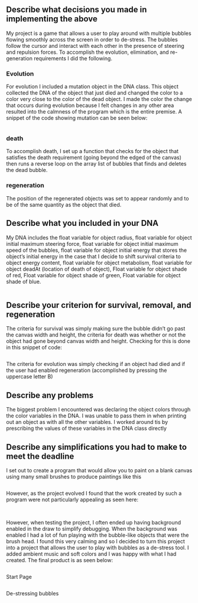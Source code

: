 ## Describe what decisions you made in implementing the above


My project is a game that allows a user to play around with multiple bubbles flowing smoothly across the screen in order to de-stress. The bubbles follow the cursor and interact with each other in the presence of steering and repulsion forces. To accomplish the evolution, elimination, and re-generation requirements I did the following.

### Evolution


For evolution I included a mutation object in the DNA class. This object collected the DNA of the object that just died and changed the color to a color very close to the color of the dead object. I made the color the change that occurs during evolution because I felt changes in any other area resulted into the calmness of the program which is the entire premise. A snippet of the code showing mutation can be seen below:

![]()


### death


To accomplish death, I set up a function that checks for the object that satisfies the death requirement (going beyond the edged of the canvas) then runs a reverse loop on the array list of bubbles that finds and deletes the dead bubble.

### regeneration


The position of the regenerated objects was set to appear randomly and to be of the same quantity as the object that died. 


## Describe what you included in your DNA


My DNA includes the float variable for object radius, float variable for object initial maximum steering force, float variable for object initial maximum speed of the bubbles, float variable for object initial energy that stores the object’s initial energy in the case that I decide to shift survival criteria to object energy content, float variable for object metabolism, float variable for object deadAt (location of death of object), Float variable for object shade of red, Float variable for object shade of green, Float variable for object shade of blue.


![]()


##  Describe your criterion for survival, removal, and regeneration


The criteria for survival was simply making sure the bubble didn’t go past the canvas width and height, the criteria for death was whether or not the object had gone beyond canvas width and height. Checking for this is done in this snippet of code:


![]()


The criteria for evolution was simply checking if an object had died and if the user had enabled regeneration (accomplished by pressing the uppercase letter B)


## Describe any problems


The biggest problem I encountered was declaring the object colors through the color variables in the DNA. I was unable to pass them in when printing out an object as with all the other variables. I worked around tis by prescribing the values of these variables in the DNA class directly


## Describe any simplifications you had to make to meet the deadline


I set out to create a program that would allow you to paint on a blank canvas using many small brushes to produce paintings like this


![]()


However, as the project evolved I found that the work created by such a program were not particularly appealing as seen here:


![]()
![]()


However, when testing the project, I often ended up having background enabled in the draw to simplify debugging. When the background was enabled I had a lot of fun playing with the bubble-like objects that were the brush head. I found this very calming and so I decided to turn this project into a project that allows the user to play with bubbles as a de-stress tool. I added ambient music and soft colors and I was happy with what I had created. The final product is as seen below:


![]()


Start Page

![]()


De-stressing bubbles


